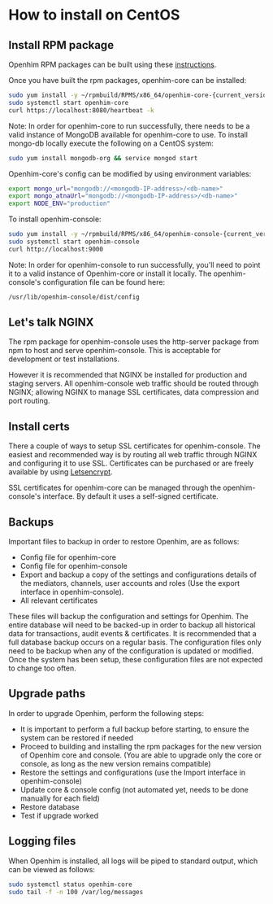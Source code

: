 How to install on CentOS
====================================

## Install RPM package

Openhim RPM packages can be built using these [instructions](http://openhim.readthedocs.io/en/latest/how-to/how-to-build-and-test-rpm-package.html).

Once you have built the rpm packages, openhim-core can be installed:

```bash
sudo yum install -y ~/rpmbuild/RPMS/x86_64/openhim-core-{current_version}.x86_64.rpm
sudo systemctl start openhim-core
curl https://localhost:8080/heartbeat -k
```

Note: In order for openhim-core to run successfully, there needs to be a valid instance of MongoDB available for openhim-core to use. To install mongo-db locally execute the following on a CentOS system:

```bash
sudo yum install mongodb-org && service mongod start
```

Openhim-core's config can be modified by using environment variables:

```bash
export mongo_url="mongodb://<mongodb-IP-address>/<db-name>"
export mongo_atnaUrl="mongodb://<mongodb-IP-address>/<db-name>"
export NODE_ENV="production"
```

To install openhim-console:

```bash
sudo yum install -y ~/rpmbuild/RPMS/x86_64/openhim-console-{current_version}.x86_64.rpm
sudo systemctl start openhim-console
curl http://localhost:9000
```

Note: In order for openhim-console to run successfully, you'll need to point it to a valid instance of Openhim-core or install it locally. The openhim-console's configuration file can be found here:

```bash
/usr/lib/openhim-console/dist/config
```

## Let's talk NGINX

The rpm package for openhim-console uses the http-server package from npm to host and serve openhim-console. This is acceptable for development or test installations.

However it is recommended that NGINX be installed for production and staging servers. All openhim-console web traffic should be routed through NGINX; allowing NGINX to manage SSL certificates, data compression and port routing.

## Install certs

There a couple of ways to setup SSL certificates for openhim-console. The easiest and recommended way is by routing all web traffic through NGINX and configuring it to use SSL. Certificates can be purchased or are freely available by using [Letsencrypt](https://letsencrypt.org/).

SSL certificates for openhim-core can be managed through the openhim-console's interface. By default it uses a self-signed certificate.

## Backups

Important files to backup in order to restore Openhim, are as follows:

* Config file for openhim-core
* Config file for openhim-console
* Export and backup a copy of the settings and configurations details of the mediators, channels, user accounts and roles (Use the export interface in openhim-console).
* All relevant certificates

These files will backup the configuration and settings for Openhim. The entire database will need to be backed-up in order to backup all historical data for transactions, audit events & certificates. It is recommended that a full database backup occurs on a regular basis. The configuration files only need to be backup when any of the configuration is updated or modified. Once the system has been setup, these configuration files are not expected to change too often.

## Upgrade paths

In order to upgrade Openhim, perform the following steps:

* It is important to perform a full backup before starting, to ensure the system can be restored if needed
* Proceed to building and installing the rpm packages for the new version of Openhim core and console. (You are able to upgrade only the core or console, as long as the new version remains compatible)
* Restore the settings and configurations (use the Import interface in openhim-console)
* Update core & console config (not automated yet, needs to be done manually for each field)
* Restore database
* Test if upgrade worked

## Logging files

When Openhim is installed, all logs will be piped to standard output, which can be viewed as follows:

```bash
sudo systemctl status openhim-core
sudo tail -f -n 100 /var/log/messages
```
